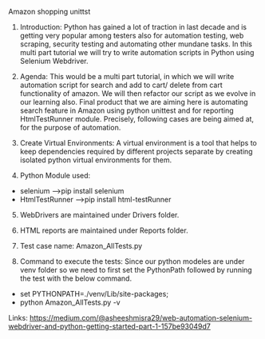 Amazon shopping unittst

1. Introduction:
Python has gained a lot of traction in last decade and is getting very popular among testers also for automation testing, web scraping, security testing and automating other mundane tasks. In this multi part tutorial we will try to write automation scripts in Python using Selenium Webdriver.

2. Agenda:
This would be a multi part tutorial, in which we will write automation script for search and add to cart/ delete from cart functionality of amazon. We will then refactor our script as we evolve in our learning also. Final product that we are aiming here is automating search feature in Amazon using python unittest and for reporting HtmlTestRunner module. Precisely, following cases are being aimed at, for the purpose of automation.

3. Create Virtual Environments:
A virtual environment is a tool that helps to keep dependencies required by different projects separate by creating isolated python virtual environments for them.

4. Python Module used:
 - selenium -->pip install selenium
 - HtmlTestRunner -->pip install html-testRunner

5. WebDrivers are maintained under Drivers folder.

6. HTML reports are maintained under Reports folder.

7. Test case name: 
Amazon_AllTests.py

8. Command to execute the tests:
Since our python modeles are under venv folder so we need to first set the PythonPath followed by running the test with the below command.
 - set PYTHONPATH=./venv/Lib/site-packages;
 - python Amazon_AllTests.py -v
 
 Links:
 https://medium.com/@asheeshmisra29/web-automation-selenium-webdriver-and-python-getting-started-part-1-157be93049d7
